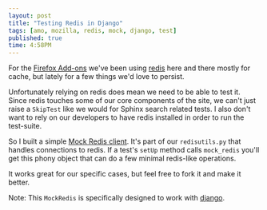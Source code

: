 ```yaml
---
layout: post
title: "Testing Redis in Django"
tags: [amo, mozilla, redis, mock, django, test]
published: true
time: 4:58PM
---
```

[amo]: http://addons.mozilla.org/en-US/firefox/
[redis]: http://code.google.com/p/redis/
[django]: http://www.djangoproject.com/
[mock]: https://github.com/mozilla/nuggets/blob/master/redisutils.py#L47

For the [Firefox Add-ons][amo] we've been using [redis][] here and there mostly
for cache, but lately for a few things we'd love to persist.

Unfortunately relying on redis does mean we need to be able to test it.  Since
redis touches some of our core components of the site, we can't just raise a
`SkipTest` like we would for Sphinx search related tests.  I also don't want to
rely on our developers to have redis installed in order to run the
test-suite.

So I built a simple [Mock Redis client][mock].  It's part of our
`redisutils.py` that handles connections to redis.  If a test's `setUp` method
calls `mock_redis` you'll get this phony object that can do a few minimal
redis-like operations.

It works great for our specific cases, but feel free to fork it and make it
better.

Note: This `MockRedis` is specifically designed to work with [django][].
